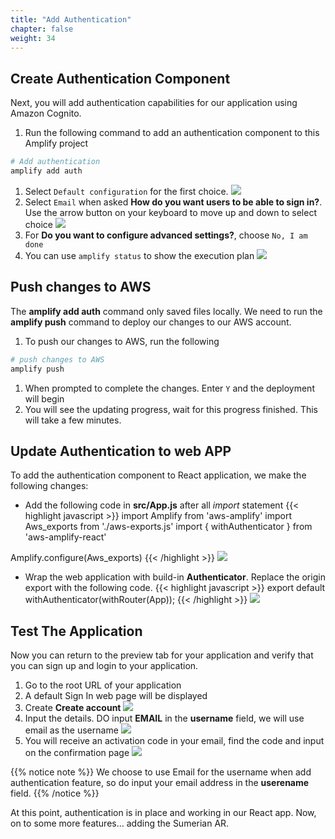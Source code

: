 ```yaml
---
title: "Add Authentication"
chapter: false
weight: 34
---
```


## Create Authentication Component

Next, you will add authentication capabilities for our application using Amazon Cognito. 

1. Run the following command to add an authentication component to this Amplify project
```bash
# Add authentication
amplify add auth
```
1. Select `Default configuration` for the first choice. 
![](/images/reactApp/auth_default_configuration.png)
1. Select `Email` when asked **How do you want users to be able to sign in?**. Use the arrow button on your keyboard to move up and down to select choice
![](/images/reactApp/auth_signin.png)
1. For **Do you want to configure advanced settings?**, choose `No, I am done`
1. You can use `amplify status` to show the execution plan
![](/images/reactApp/auth_amplify_status.png)

## Push changes to AWS

The **amplify add auth** command only saved files locally. We need to run the **amplify push** command to deploy our changes to our AWS account.

1. To push our changes to AWS, run the following
```bash
# push changes to AWS
amplify push
```
1. When prompted to complete the changes. Enter `Y` and the deployment will begin
1. You will see the updating progress, wait for this progress finished. This will take a few minutes.


## Update Authentication to web APP

To add the authentication component to React application, we make the following changes:

* Add the following code in **src/App.js** after all *import* statement
{{< highlight javascript >}}
import Amplify from 'aws-amplify'
import Aws_exports from './aws-exports.js'
import { withAuthenticator } from 'aws-amplify-react'

Amplify.configure(Aws_exports)
{{< /highlight >}}
  ![](/images/reactApp/amplify_imports.png?width=40pc)

* Wrap the web application with build-in **Authenticator**. Replace the origin export with the following code.
{{< highlight javascript >}}
export default withAuthenticator(withRouter(App));
{{< /highlight >}}
  ![](/images/reactApp/amplify_auth_wrapper.png?width=40pc)

## Test The Application

Now you can return to the preview tab for your application and verify that you can sign up and login to your application.

1. Go to the root URL of your application
1. A default Sign In web page will be displayed
1. Create **Create account**
![](/images/reactApp/auth_create_account.png?width=20pc)
1. Input the details. DO input **EMAIL** in the **username** field, we will use email as the username
![](/images/reactApp/auth_signup.png?width=20pc)
1. You will receive an activation code in your email, find the code and input on the confirmation page
![](/images/reactApp/auth_confirm.png?width=20pc)

{{% notice note %}}
We choose to use Email for the username when add authentication feature, so do input your email address in the **userename** field.
{{% /notice %}}

At this point, authentication is in place and working in our React app. Now, on to some more features… adding the Sumerian AR.